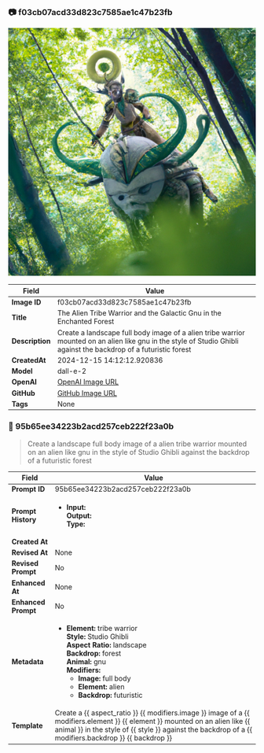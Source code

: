 

### 📷 f03cb07acd33d823c7585ae1c47b23fb 


![data.id](./f03cb07acd33d823c7585ae1c47b23fb.jpg)


| Field          | Value                                                                                                                     |
|----------------|---------------------------------------------------------------------------------------------------------------------------|
| **Image ID**             | f03cb07acd33d823c7585ae1c47b23fb                                                                                                             |
| **Title**           | The Alien Tribe Warrior and the Galactic Gnu in the Enchanted Forest                                                                                                       |
| **Description**           | Create a landscape full body image of a alien tribe warrior mounted on an alien like gnu in the style of Studio Ghibli against the backdrop of a futuristic forest                                                                                                       |
| **CreatedAt**        | 2024-12-15 14:12:12.920836                                                                                                        |
| **Model**        | dall-e-2                                                                                                        |
| **OpenAI**         | [OpenAI Image URL](https://oaidalleapiprodscus.blob.core.windows.net/private/org-TZj0gKpq3CiXdXNznVOkBYav/user-t5KW5S6yYiCS0u4yDWasqnEP/img-4skwoPkSk82uwdNHqJEDdnQI.png?st=2024-12-15T13%3A12%3A06Z&se=2024-12-15T15%3A12%3A06Z&sp=r&sv=2024-08-04&sr=b&rscd=inline&rsct=image/png&skoid=d505667d-d6c1-4a0a-bac7-5c84a87759f8&sktid=a48cca56-e6da-484e-a814-9c849652bcb3&skt=2024-12-15T05%3A07%3A52Z&ske=2024-12-16T05%3A07%3A52Z&sks=b&skv=2024-08-04&sig=qf9%2BvkGoRubGdMMN3z1FRmaHITYcEAj7cqwgqDskx6s%3D)                                                                                |
| **GitHub**         | [GitHub Image URL](https://raw.githubusercontent.com/Caneta-Silva/studio-ghibli/refs/heads/main/images/f03cb07acd33d823c7585ae1c47b23fb/f03cb07acd33d823c7585ae1c47b23fb.jpg)                                                                                |
| **Tags**       | None                                                                                                                   |

### 📜 95b65ee34223b2acd257ceb222f23a0b

> Create a landscape full body image of a alien tribe warrior mounted on an alien like gnu in the style of Studio Ghibli against the backdrop of a futuristic forest

| Field          | Value                                                                                                                                                                      |
|----------------|----------------------------------------------------------------------------------------------------------------------------------------------------------------------------|
| **Prompt ID**  | 95b65ee34223b2acd257ceb222f23a0b                                                                                                                                                            |
| **Prompt History** | <ul><li>**Input:**  <br> **Output:**  <br> **Type:** </li></ul> |
| **Created At** |                                                                                                                                                    |
| **Revised At** | None                                                                                                                                                   |
| **Revised Prompt** | No                                                                                                                                                                      |
| **Enhanced At** | None                                                                                                                                                  |
| **Enhanced Prompt** | No                                                                                                                                                                    |
| **Metadata**   | <ul><li>**Element:** tribe warrior <br> **Style:** Studio Ghibli <br> **Aspect Ratio:** landscape <br> **Backdrop:** forest <br> **Animal:** gnu <br> **Modifiers:**<ul><li>**Image:** full body</li><li>**Element:** alien</li><li>**Backdrop:** futuristic</li></ul></li></ul> |
| **Template**   | Create a {{ aspect_ratio }} {{ modifiers.image }} image of a {{ modifiers.element }} {{ element }} mounted on an alien like {{ animal }} in the style of {{ style }} against the backdrop of a {{ modifiers.backdrop }} {{ backdrop }}                                                                                                                                           |


